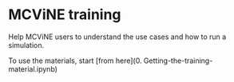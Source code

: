 # MCViNE training

Help MCViNE users to understand the use cases and how to run a simulation.

To use the materials, start [from here](0. Getting-the-training-material.ipynb)
